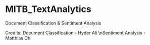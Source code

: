 # MITB_TextAnalytics
Document Classification &amp; Sentiment Analysis

Credits:
Document Classification - Hyder Ali
\nSentiment Analysis - Matthias Oh
